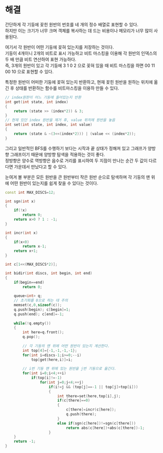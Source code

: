 # 해결 
간단하게 각 기둥에 꽂힌 원반의 번호를 네 개의 정수 배열로 표현할 수 있다.  
하지만 이는 크기가 너무 크며 객체를 복사하는 데 드는 비용이나 메모리가 너무 많이 사용된다.  

여기서 각 원반이 어떤 기둥에 꽂혀 있는지를 저장하는 것이다.  
기둥이 4개이니 2개의 비트로 표시 가능하고 비트 마스킹을 이용해 각 원반의 인덱스의 두 배 만큼 비트 연산하여 표현 가능하다.  
즉, 3개의 원반이 있고 각 기둥에 3 1 0 2 으로 꽂혀 있을 때 비트 마스킹을 하면 00 11 00 10 으로 표현할 수 있다.  

특정한 원반이 어떠한 기둥에 꽂혀 있는지 반환하고, 현재 꽂힌 원반을 원하는 위치에 옮긴 후 상태를 반환하는 함수를 비트마스킹을 이용하 만들 수 있다.  
```c++
// index원판이 어느 기둥에 들어있는지 반환
int get(int state, int index)
{
    return (state >> (index*2)) & 3;
}
// 현재 있던 index 원반을 제거 후, value 위치에 원반을 놓음
int set(int state, int index, int value)
{
    return (state & ~(3<<(index*2))) | (value << (index*2));
}

```

그리고 일반적인 BFS를 수행하기 보다는 시작과 끝 상태가 정해져 있고 그래프가 양방향 그래프이기 때문에 양방향 탐색을 적용하는 것이 좋다.  
정방향은 양수로 역방향은 음수로 거리를 표시하여 두 지점이 만나는 순간 두 값이 다르다면 가운데서 만났다고 할 수 있다.  

눈여겨 볼 부분은 모든 원반을 큰 원반부터 작은 원반 순으로 탐색하며 각 기둥의 맨 위에 어떤 원반이 있는지를 쉽게 찾을 수 있다는 것이다.
```c++
const int MAX_DISCS=12;

int sgn(int x)
{
    if(!x)
        return 0;
    return x>0 ? 1 : -1;
}

int incr(int x)
{
    if(x<0)
        return x-1;
    return x+1;
}

int c[1<<(MAX_DISCS*2)];

int bidir(int discs, int begin, int end)
{
    if(begin==end)
        return 0;
    
    queue<int> q;
    // 초기화를 0으로 하는 데 주의
    memset(c,0,sizeof(c));
    q.push(begin); c[begin]=1;
    q.push(end); c[end]=-1;
    
    while(!q.empty())
    {
        int here=q.front();
        q.pop();
        
        // 각 기둥의 맨 위에 어떤 원반이 있는지 계산한다.
        int top[4]={-1,-1,-1,-1};
        for(int i=discs-1;i>=0;--i)
            top[get(here,i)]=i;
        
        // i번 기둥 맨 위에 있는 원반을 j번 기둥으로 옮긴다.
        for(int i=0;i<4;++i)
            if(top[i]!=-1)
                for(int j=0;j<4;++j)
                    if(i!=j && (top[j]==-1 || top[j]>top[i]))
                    {
                        int there=set(here,top[i],j);
                        if(c[there]==0)
                        {
                            c[there]=incr(c[here]);
                            q.push(there);
                        }
                        else if(sgn(c[here])!=sgn(c[there]))
                            return abs(c[here])+abs(c[there])-1;
                    }
    }
    return -1;
}
```
